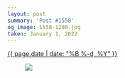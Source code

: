 ```yaml
---
layout: post
summary: 'Post #1558'
og_image: 1558-1280.jpg
taken: January 1, 2022
---
```


<div class="post">
 <time>
  <a href="/1558">
   {{ page.date | date: "%B %-d, %Y" }}
  </a>
 </time>
 <a href="/1558">
  <figure data-taken="1/1/2022">
   <img sizes="(min-width: 700px) 50vw, calc(100vw - 2rem)" src="{{ site.assets_url }}/1558-640.jpg" srcset="{{ site.assets_url }}/1558-320.jpg 320w, {{ site.assets_url }}/1558-640.jpg 640w, {{ site.assets_url }}/1558-960.jpg 960w, {{ site.assets_url }}/1558-1280.jpg 1280w"/>
  </figure>
 </a>
</div>
